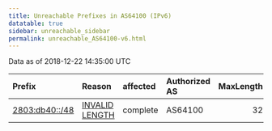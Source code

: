 ```yaml
---
title: Unreachable Prefixes in AS64100 (IPv6)
datatable: true
sidebar: unreachable_sidebar
permalink: unreachable_AS64100-v6.html
---
```


Data as of 2018-12-22 14:35:00 UTC


<div class="datatable-begin"></div>

| Prefix                                                 | Reason                                                                                                   | affected   | Authorized AS   |   MaxLength | Anchor                                         |   unreachable /48s |
|:-------------------------------------------------------|:---------------------------------------------------------------------------------------------------------|:-----------|:----------------|------------:|:-----------------------------------------------|-------------------:|
| [2803:db40::/48](https://stat.ripe.net/2803:db40::/48) | [INVALID LENGTH](https://rpki-validator.ripe.net/announcement-preview?asn=AS64100&prefix=2803:db40::/48) | complete   | AS64100         |          32 | [LACNIC](unreachable_LACNIC_RPKI_Root-v6.html) |                  1 |

<div class="datatable-end"></div>
